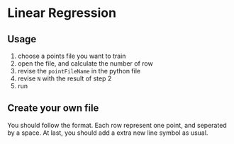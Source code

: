 # Linear Regression    

Usage
--------------------    
1. choose a points file you want to train    
2. open the file, and calculate the number of row    
3. revise the ```pointFileName``` in the python file    
4. revise ```N``` with the result of step 2    
5. run      
    
Create your own file    
--------------------    
You should follow the format. Each row represent one point, and seperated by a space. At last, you should add a extra new line symbol as usual.    